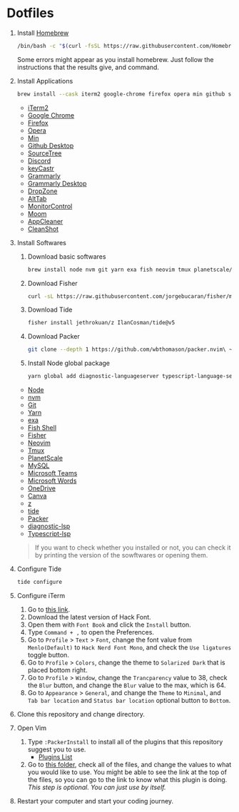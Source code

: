 # Dotfiles

1. Install [Homebrew](https://brew.sh)

   ```bash
   /bin/bash -c "$(curl -fsSL https://raw.githubusercontent.com/Homebrew/install/HEAD/install.sh)"
   ```

   Some errors might appear as you install homebrew. Just follow the instructions that the results give, and command.

2. Install Applications

   ```bash
   brew install --cask iterm2 google-chrome firefox opera min github sourcetree discord keycastr grammarly grammarly-desktop dropzone alt-tab monitorcontrol moom appcleaner cleanshot
   ```

   - [iTerm2](https://iterm2.com/)
   - [Google Chrome](https://www.google.com/chrome/)
   - [Firefox](https://www.mozilla.org/en-US/firefox/)
   - [Opera](https://www.opera.com/)
   - [Min](https://minbrowser.org/)
   - [Github Desktop](https://desktop.github.com/)
   - [SourceTree](https://www.sourcetreeapp.com/)
   - [Discord](https://discord.com/)
   - [keyCastr](https://github.com/keycastr/keycastr)
   - [Grammarly](https://grammarly.com/)
   - [Grammarly Desktop](https://grammarly.com/desktop)
   - [DropZone](https://aptonic.com/)
   - [AltTab](https://alt-tab-macos.netlify.app/)
   - [MonitorControl](https://github.com/MonitorControl/MonitorControl/)
   - [Moom](https://manytricks.com/moom/)
   - [AppCleaner](https://freemacsoft.net/appcleaner/)
   - [CleanShot](https://getcleanshot.com/)

3. Install Softwares

   1. Download basic softwares

      ```bash
      brew install node nvm git yarn exa fish neovim tmux planetscale/tap/pscale mysql-client microsoft-teams microsoft-word onedrive canva
      ```

   2. Download Fisher

      ```bash
      curl -sL https://raw.githubusercontent.com/jorgebucaran/fisher/main/functions/fisher.fish | source && fisher install jorgebucaran/fisher
      ```

   3. Download Tide

      ```bash
      fisher install jethrokuan/z IlanCosman/tide@v5
      ```

   4. Download Packer

      ```bash
      git clone --depth 1 https://github.com/wbthomason/packer.nvim\ ~/.local/share/nvim/site/pack/packer/start/packer.nvim
      ```

   5. Install Node global package
      ```bash
      yarn global add diagnostic-languageserver typescript-language-server typescript
      ```

   - [Node](https://nodejs.org/)
   - [nvm](https://github.com/nvm-sh/nvm/)
   - [Git](https://git-scm.com)
   - [Yarn](https://yarnpkg.com/)
   - [exa](https://github.com/ogham/exa)
   - [Fish Shell](https://fishshell.com/)
   - [Fisher](https://github.com/jorgebucaran/fisher)
   - [Neovim](https://neovim.io/)
   - [Tmux](https://github.com/tmux/tmux)
   - [PlanetScale](https://planetscale.com/)
   - [MySQL](https://www.mysql.com/)
   - [Microsoft Teams](https://www.microsoft.com/en-ca/microsoft-teams/group-chat-software)
   - [Microsoft Words](https://www.microsoft.com/en-ca/microsoft-365/word?ms.officeurl=word&rtc=1&activetab=tabs%3afaqheaderregion3)
   - [OneDrive](https://www.microsoft.com/en/microsoft-365/onedrive/online-cloud-storage)
   - [Canva](https://canva.com/)
   - [z](https://github.com/jethrokuan/z)
   - [tide](https://github.com/IlanCosman/tide)
   - [Packer](https://github.com/wbthomason/packer.nvim)
   - [diagnostic-lsp](https://github.com/iamcco/diagnostic-languageserver)
   - [Typescript-lsp](https://github.com/typescript-language-server/typescript-language-server)

   > If you want to check whether you installed or not, you can check it by printing the version of the sowftwares or opening them.

4. Configure Tide

   ```bash
   tide configure
   ```

5. Configure iTerm

   1. Go to [this link](https://github.com/ryanoasis/nerd-fonts/blob/master/patched-fonts/Hack/readme.md#macos).
   2. Download the latest version of Hack Font.
   3. Open them with `Font Book` and click the `Install` button.
   4. Type `Command + ,` to open the Preferences.
   5. Go to `Profile` > `Text` > `Font`, change the font value from `Menlo(Default)` to `Hack Nerd Font Mono`, and check the `Use ligatures` toggle button.
   6. Go to `Profile` > `Colors`, change the theme to `Solarized Dark` that is placed bottom right.
   7. Go to `Profile` > `Window`, change the `Trancparency` value to 38, check the `Blur` button, and change the `Blur` value to the max, which is 64.
   8. Go to `Appearance` > `General`, and change the `Theme` to `Minimal`, and `Tab bar location` and `Status bar location` optional button to `Bottom`.

6. Clone this repository and change directory.

7. Open Vim

   1. Type `:PackerInstall` to install all of the plugins that this repository suggest you to use.
      - [Plugins List](./.config/nvim/lua/cattynip/plugins.lua)
   2. Go to [this folder](./.config/nvim/after/plugin/), check all of the files, and change the values to what you would like to use. You might be able to see the link at the top of the files, so you can go to the link to know what this plugin is doing. _This step is optional. You can just use by itself._

8. Restart your computer and start your coding journey.
